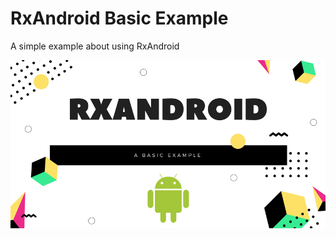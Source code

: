 # RxAndroid Basic Example
A simple example about using RxAndroid

<img src="https://raw.githubusercontent.com/magdamiu/RxAndroidBasicExample/master/RxAndroid.png" />
